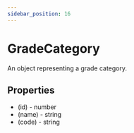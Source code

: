 ```yaml
---
sidebar_position: 16
---
```


# GradeCategory

An object representing a grade category.

## Properties
- (id) - number
- (name) - string
- (code) - string
